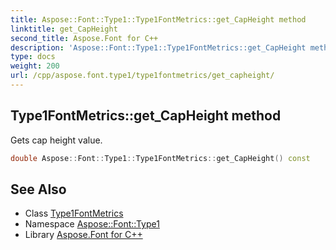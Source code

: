 ```yaml
---
title: Aspose::Font::Type1::Type1FontMetrics::get_CapHeight method
linktitle: get_CapHeight
second_title: Aspose.Font for C++
description: 'Aspose::Font::Type1::Type1FontMetrics::get_CapHeight method. Gets cap height value in C++.'
type: docs
weight: 200
url: /cpp/aspose.font.type1/type1fontmetrics/get_capheight/
---
```

## Type1FontMetrics::get_CapHeight method


Gets cap height value.

```cpp
double Aspose::Font::Type1::Type1FontMetrics::get_CapHeight() const
```

## See Also

* Class [Type1FontMetrics](../)
* Namespace [Aspose::Font::Type1](../../)
* Library [Aspose.Font for C++](../../../)
